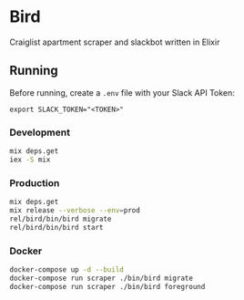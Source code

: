# Bird

Craiglist apartment scraper and slackbot written in Elixir

## Running

Before running, create a `.env` file with your Slack API Token:

```
export SLACK_TOKEN="<TOKEN>"
```

### Development

```bash
mix deps.get
iex -S mix
```

### Production

```bash
mix deps.get
mix release --verbose --env=prod
rel/bird/bin/bird migrate
rel/bird/bin/bird start
```

### Docker

```bash
docker-compose up -d --build
docker-compose run scraper ./bin/bird migrate
docker-compose run scraper ./bin/bird foreground
```

